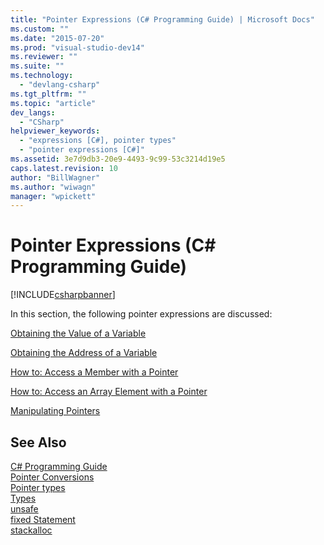 ```yaml
---
title: "Pointer Expressions (C# Programming Guide) | Microsoft Docs"
ms.custom: ""
ms.date: "2015-07-20"
ms.prod: "visual-studio-dev14"
ms.reviewer: ""
ms.suite: ""
ms.technology: 
  - "devlang-csharp"
ms.tgt_pltfrm: ""
ms.topic: "article"
dev_langs: 
  - "CSharp"
helpviewer_keywords: 
  - "expressions [C#], pointer types"
  - "pointer expressions [C#]"
ms.assetid: 3e7d9db3-20e9-4493-9c99-53c3214d19e5
caps.latest.revision: 10
author: "BillWagner"
ms.author: "wiwagn"
manager: "wpickett"
---
```

# Pointer Expressions (C# Programming Guide)
[!INCLUDE[csharpbanner](../../../csharp/includes/csharpbanner.md)]

In this section, the following pointer expressions are discussed:  
  
 [Obtaining the Value of a Variable](../../../csharp/programming-guide/unsafe-code-pointers/how-to-obtain-the-value-of-a-pointer-variable.md)  
  
 [Obtaining the Address of a Variable](../../../csharp/programming-guide/unsafe-code-pointers/how-to-obtain-the-address-of-a-variable.md)  
  
 [How to: Access a Member with a Pointer](../../../csharp/programming-guide/unsafe-code-pointers/how-to-access-a-member-with-a-pointer.md)  
  
 [How to: Access an Array Element with a Pointer](../../../csharp/programming-guide/unsafe-code-pointers/how-to-access-an-array-element-with-a-pointer.md)  
  
 [Manipulating Pointers](../../../csharp/programming-guide/unsafe-code-pointers/manipulating-pointers.md)  
  
## See Also  
 [C# Programming Guide](../../../csharp/programming-guide/index.md)   
 [Pointer Conversions](../../../csharp/programming-guide/unsafe-code-pointers/pointer-conversions.md)   
 [Pointer types](../../../csharp/programming-guide/unsafe-code-pointers/pointer-types.md)   
 [Types](../../../csharp/language-reference/keywords/types.md)   
 [unsafe](../../../csharp/language-reference/keywords/unsafe.md)   
 [fixed Statement](../../../csharp/language-reference/keywords/fixed-statement.md)   
 [stackalloc](../../../csharp/language-reference/keywords/stackalloc.md)